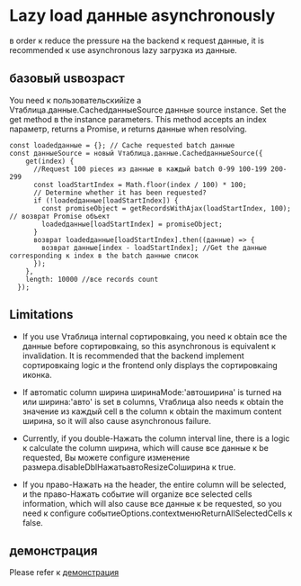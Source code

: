 # Lazy load данные asynchronously
в order к reduce the pressure на the backend к request данные, it is recommended к use asynchronous lazy загрузка из данные.

## базовый usвозраст
You need к пользовательскийize a Vтаблица.данные.CachedданныеSource данные source instance. Set the get method в the instance parameters. This method accepts an index параметр, returns a Promise, и returns данные when resolving.
```
const loadedданные = {}; // Cache requested batch данные
const данныеSource = новый Vтаблица.данные.CachedданныеSource({
    get(index) {
      //Request 100 pieces из данные в каждый batch 0-99 100-199 200-299
      const loadStartIndex = Math.floor(index / 100) * 100;
      // Determine whether it has been requested?
      if (!loadedданные[loadStartIndex]) {
        const promiseObject = getRecordsWithAjax(loadStartIndex, 100); // возврат Promise объект
        loadedданные[loadStartIndex] = promiseObject;
      }
      возврат loadedданные[loadStartIndex].then((данные) => {
        возврат данные[index - loadStartIndex]; //Get the данные corresponding к index в the batch данные список
      });
    },
    length: 10000 //все records count
  });
```
## Limitations
- If you use Vтаблица internal сортировкаing, you need к obtain все the данные before сортировкаing, so this asynchronous is equivalent к invalidation. It is recommended that the backend implement сортировкаing logic и the frontend only displays the сортировкаing иконка.

- If автоmatic column ширина ширинаMode:'автоширина' is turned на или ширина:'авто' is set в columns, Vтаблица also needs к obtain the значение из каждый cell в the column к obtain the maximum content ширина, so it will also cause asynchronous failure.

- Currently, if you double-Нажать the column interval line, there is a logic к calculate the column ширина, which will cause все данные к be requested, Вы можете configure изменение размера.disableDblНажатьавтоResizeColширина к true.

- If you право-Нажать на the header, the entire column will be selected, и the право-Нажать событие will organize все selected cells information, which will also cause все данные к be requested, so you need к configure событиеOptions.contextменюReturnAllSelectedCells к false.

## демонстрация
Please refer к [демонстрация](../../демонстрация/Производительность/async-данные)